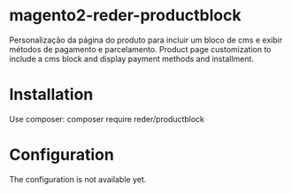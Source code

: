 # magento2-reder-productblock
Personalização da página do produto para incluir um bloco de cms e exibir métodos de pagamento e parcelamento. Product page customization to include a cms block and display payment methods and installment.

# Installation
Use composer: composer require reder/productblock

# Configuration
The configuration is not available yet.
